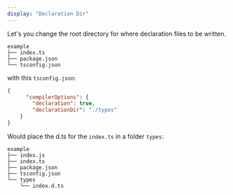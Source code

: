 ```yaml
---
display: "Declaration Dir"
---
```


Let's you change the root directory for where declaration files to be written.

```
example
├── index.ts
├── package.json
└── tsconfig.json
```

with this `tsconfig.json`:

```json
{
      "compilerOptions": {
        "declaration": true,
        "declarationDir": "./types"
    }
}
```

Would place the d.ts for the `index.ts` in a folder `types`:

```
example
├── index.js
├── index.ts
├── package.json
├── tsconfig.json
└── types
    └── index.d.ts
```
